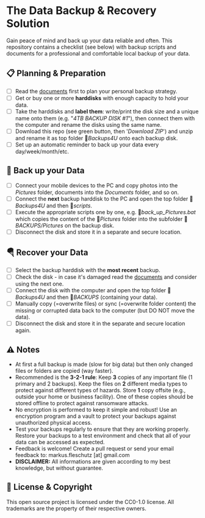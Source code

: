 The Data Backup & Recovery Solution
===================================

Gain peace of mind and back up your data reliable and often. This repository contains a checklist (see below) with backup scripts and documents for a professional and comfortable local backup of your data.

📋 Planning & Preparation
--------------------------
- [ ] Read the [documents](docs/) first to plan your personal backup strategy.
- [ ] Get or buy one or more **harddisks** with enough capacity to hold your data.
- [ ] Take the harddisks and **label them**: write/print the disk size and a unique name onto them (e.g. "*4TB BACKUP DISK #1*"), then connect them with the computer and rename the disks using the same name.
- [ ] Download this repo (see green button, then '*Download ZIP*') and unzip and rename it as top folder 📁*Backups4U* onto each backup disk.
- [ ] Set up an automatic reminder to back up your data every day/week/month/etc.

💾 Back up your Data
---------------------
- [ ] Connect your mobile devices to the PC and copy photos into the *Pictures* folder, documents into the *Documents* folder, and so on.
- [ ] Connect the **next** backup harddisk to the PC and open the top folder 📁*Backups4U* and then 📁*scripts*.
- [ ] Execute the appropriate scripts one by one, e.g. 📄*back_up_Pictures.bat* which copies the content of the 📁*Pictures* folder into the subfolder 📁*BACKUPS/Pictures* on the backup disk.
- [ ] Disconnect the disk and store it in a separate and secure location.

🪂 Recover your Data
---------------------
- [ ] Select the backup harddisk with the **most recent** backup.
- [ ] Check the disk - in case it's damaged read the [documents](docs/) and consider using the next one.
- [ ] Connect the disk with the computer and open the top folder 📁*Backups4U* and then 📁*BACKUPS* (containing your data).
- [ ] Manually copy (=overwrite files) or sync (=overwrite folder content) the missing or corrupted data back to the computer (but DO NOT move the data).
- [ ] Disconnect the disk and store it in the separate and secure location again.

⚠️ Notes
---------
* At first a full backup is made (slow for big data) but then only changed files or folders are copied (way faster).
* Recommended is the **3-2-1 rule**: Keep **3** copies of any important file (1 primary and 2 backups). Keep the files on **2** different media types to protect against different types of hazards. Store **1** copy offsite (e.g., outside your home or business facility). One of these copies should be stored offline to protect against ransomware attacks.
* No encryption is performed to keep it simple and robust! Use an encryption program and a vault to protect your backups against unauthorized physical access.
* Test your backups regularly to ensure that they are working properly. Restore your backups to a test environment and check that all of your data can be accessed as expected.
* Feedback is welcome! Create a pull request or send your email feedback to: markus.fleschutz [at] gmail.com
* **DISCLAIMER:** All informations are given according to my best knowledge, but without guarantee.

🤝 License & Copyright
-----------------------
This open source project is licensed under the CC0-1.0 license. All trademarks are the property of their respective owners.
